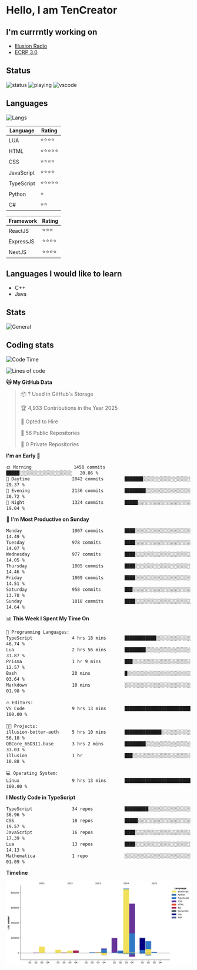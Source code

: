 # Hello, I am TenCreator

## I'm currrntly working on
- [Illusion Radio](https://illusionradio.co.uk/)
- [ECRP 3.0](http://github.com/Emerald-Coast-Roleplay/)

## Status
![status](https://api.statusbadges.me/badge/status/518334475038359555?simple=true&style=for-the-badge)
![playing](https://api.statusbadges.me/badge/playing/518334475038359555?style=for-the-badge)
![vscode](https://api.statusbadges.me/badge/vscode/518334475038359555?style=for-the-badge)

## Languages
![Langs](https://github-readme-stats.vercel.app/api/top-langs/?username=tencreator&layout=compact&theme=radical)


|Language|Rating|
|--------|------|
|LUA|⭐️⭐️⭐️⭐️|
|HTML|⭐️⭐️⭐️⭐️⭐️|
|CSS|⭐️⭐️⭐️⭐️|
|JavaScript|⭐️⭐️⭐️⭐️|
|TypeScript|⭐️⭐️⭐️⭐️⭐️|
|Python|⭐️|
|C#|⭐️⭐️ |

|Framework|Rating|
|--------|------|
|ReactJS|⭐️⭐️⭐|
|ExpressJS|⭐️⭐️⭐️⭐️|
|NextJS|⭐️⭐️⭐⭐️|

## Languages I would like to learn
- C++
- Java

## Stats
![General](https://github-readme-stats.vercel.app/api?username=tencreator&show_icons=true&theme=radical)

## Coding stats

<!--START_SECTION:waka-->
![Code Time](http://img.shields.io/badge/Code%20Time-664%20hrs%2037%20mins-blue)

![Lines of code](https://img.shields.io/badge/From%20Hello%20World%20I%27ve%20Written-2.4%20million%20lines%20of%20code-blue)

**🐱 My GitHub Data** 

> 📦 ? Used in GitHub's Storage 
 > 
> 🏆 4,933 Contributions in the Year 2025
 > 
> 💼 Opted to Hire
 > 
> 📜 56 Public Repositories 
 > 
> 🔑 0 Private Repositories 
 > 
**I'm an Early 🐤** 

```text
🌞 Morning                1450 commits        █████░░░░░░░░░░░░░░░░░░░░   20.86 % 
🌆 Daytime                2042 commits        ███████░░░░░░░░░░░░░░░░░░   29.37 % 
🌃 Evening                2136 commits        ████████░░░░░░░░░░░░░░░░░   30.72 % 
🌙 Night                  1324 commits        █████░░░░░░░░░░░░░░░░░░░░   19.04 % 
```
📅 **I'm Most Productive on Sunday** 

```text
Monday                   1007 commits        ████░░░░░░░░░░░░░░░░░░░░░   14.49 % 
Tuesday                  978 commits         ████░░░░░░░░░░░░░░░░░░░░░   14.07 % 
Wednesday                977 commits         ████░░░░░░░░░░░░░░░░░░░░░   14.05 % 
Thursday                 1005 commits        ████░░░░░░░░░░░░░░░░░░░░░   14.46 % 
Friday                   1009 commits        ████░░░░░░░░░░░░░░░░░░░░░   14.51 % 
Saturday                 958 commits         ███░░░░░░░░░░░░░░░░░░░░░░   13.78 % 
Sunday                   1018 commits        ████░░░░░░░░░░░░░░░░░░░░░   14.64 % 
```


📊 **This Week I Spent My Time On** 

```text
💬 Programming Languages: 
TypeScript               4 hrs 18 mins       ████████████░░░░░░░░░░░░░   46.74 % 
Lua                      2 hrs 56 mins       ████████░░░░░░░░░░░░░░░░░   31.87 % 
Prisma                   1 hr 9 mins         ███░░░░░░░░░░░░░░░░░░░░░░   12.57 % 
Bash                     20 mins             █░░░░░░░░░░░░░░░░░░░░░░░░   03.64 % 
Markdown                 10 mins             ░░░░░░░░░░░░░░░░░░░░░░░░░   01.98 % 

🔥 Editors: 
VS Code                  9 hrs 13 mins       █████████████████████████   100.00 % 

🐱‍💻 Projects: 
illusion-better-auth     5 hrs 10 mins       ██████████████░░░░░░░░░░░   56.10 % 
QBCore_66D311.base       3 hrs 2 mins        ████████░░░░░░░░░░░░░░░░░   33.03 % 
illusion                 1 hr                ███░░░░░░░░░░░░░░░░░░░░░░   10.88 % 

💻 Operating System: 
Linux                    9 hrs 13 mins       █████████████████████████   100.00 % 
```

**I Mostly Code in TypeScript** 

```text
TypeScript               34 repos            █████████░░░░░░░░░░░░░░░░   36.96 % 
CSS                      18 repos            █████░░░░░░░░░░░░░░░░░░░░   19.57 % 
JavaScript               16 repos            ████░░░░░░░░░░░░░░░░░░░░░   17.39 % 
Lua                      13 repos            ████░░░░░░░░░░░░░░░░░░░░░   14.13 % 
Mathematica              1 repo              ░░░░░░░░░░░░░░░░░░░░░░░░░   01.09 % 
```



**Timeline**

![Lines of Code chart](https://raw.githubusercontent.com/tencreator/tencreator/main/assets/bar_graph.png)


<!--END_SECTION:waka-->
